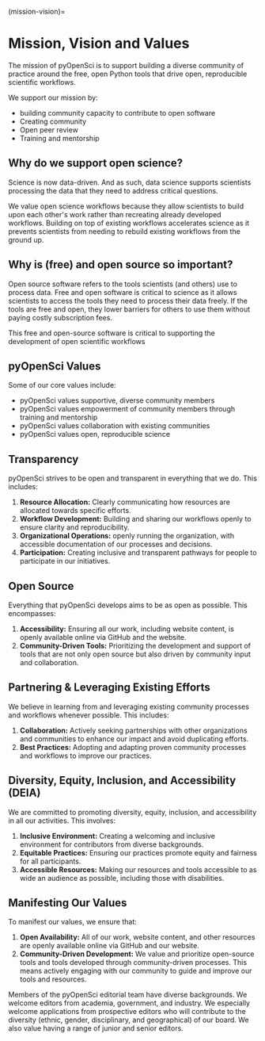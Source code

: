 (mission-vision)=
# Mission, Vision and Values

The mission of pyOpenSci is to support building a diverse community of practice around the free, open Python tools that drive open, reproducible scientific workflows.

We support our mission by:

* building community capacity to contribute to open software
* Creating community
* Open peer review
* Training and mentorship

## Why do we support open science?

Science is now data-driven. And as such, data science supports scientists
processing the data that they need to address critical questions.

We value open science workflows because they allow scientists to build upon each
other's work rather than recreating already developed workflows. Building on
top of existing workflows accelerates science as it prevents scientists from needing to rebuild existing workflows from the ground up.

## Why is (free) and open source so important?

Open source software refers to the tools scientists (and others) use to
process data. Free and open software is critical to science as it allows
scientists to access the tools they need to process their data freely.
If the tools are free and open, they lower barriers for others to use them
without paying costly subscription fees.

This free and open-source software is critical to supporting the development of
open scientific workflows

## pyOpenSci Values

Some of our core values include:

* pyOpenSci values supportive, diverse community members
* pyOpenSci values empowerment of community members through training and mentorship
* pyOpenSci values collaboration with existing communities
* pyOpenSci values open, reproducible science

## Transparency
pyOpenSci strives to be open and transparent in everything that we do. This
includes:

1. **Resource Allocation:** Clearly communicating how resources are allocated towards specific efforts.
2. **Workflow Development:** Building and sharing our workflows openly to
   ensure clarity and reproducibility.
3. **Organizational Operations:** openly running the organization,
   with accessible documentation of our processes and decisions.
4. **Participation:** Creating inclusive and transparent pathways for people to
   participate in our initiatives.

## Open Source
Everything that pyOpenSci develops aims to be as open as possible.
This encompasses:

1. **Accessibility:** Ensuring all our work, including website content, is
   openly available online via GitHub and the website.
2. **Community-Driven Tools:** Prioritizing the development and support of tools that are not only open source but also driven by community input and collaboration.

## Partnering & Leveraging Existing Efforts
We believe in learning from and leveraging existing community processes and
workflows whenever possible. This includes:

1. **Collaboration:** Actively seeking partnerships with other organizations
   and communities to enhance our impact and avoid duplicating efforts.
2. **Best Practices:** Adopting and adapting proven community processes and
   workflows to improve our practices.

## Diversity, Equity, Inclusion, and Accessibility (DEIA)
We are committed to promoting diversity, equity, inclusion, and accessibility
in all our activities. This involves:

1. **Inclusive Environment:** Creating a welcoming and inclusive environment
   for contributors from diverse backgrounds.
2. **Equitable Practices:** Ensuring our practices promote equity and fairness
   for all participants.
3. **Accessible Resources:** Making our resources and tools accessible to as
   wide an audience as possible, including those with disabilities.

## Manifesting Our Values
To manifest our values, we ensure that:

1. **Open Availability:** All of our work, website content, and other resources
   are openly available online via GitHub and our website.
2. **Community-Driven Development:** We value and prioritize open-source tools and tools developed through community-driven processes. This means actively engaging with our community to guide and improve our tools and resources.

Members of the pyOpenSci editorial team have diverse backgrounds. We welcome editors from academia, government, and industry. We especially welcome applications from prospective editors who will contribute to the diversity (ethnic, gender, disciplinary, and geographical) of our board. We also value having a range of junior and senior editors.
